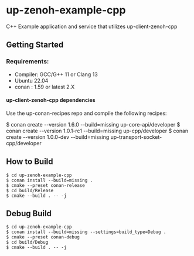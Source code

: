 # up-zenoh-example-cpp
C++ Example application and service that utilizes up-client-zenoh-cpp

## Getting Started
### Requirements:
- Compiler: GCC/G++ 11 or Clang 13
- Ubuntu 22.04
- conan : 1.59 or latest 2.X

#### up-client-zenoh-cpp dependencies

Use the up-conan-recipes repo and compile the following recipes:

$ conan create --version 1.6.0 --build=missing up-core-api/developer
$ conan create --version 1.0.1-rc1 --build=missing up-cpp/developer
$ conan create --version 1.0.0-dev --build=missing up-transport-socket-cpp/developer

## How to Build 
```
$ cd up-zenoh-example-cpp
$ conan install --build=missing .
$ cmake --preset conan-release
$ cd build/Release
$ cmake --build . -- -j
```

## Debug Build
```
$ cd up-zenoh-example-cpp
$ conan install --build=missing --settings=build_type=Debug .
$ cmake --preset conan-debug
$ cd build/Debug
$ cmake --build . -- -j
```
